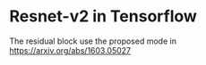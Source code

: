 # Resnet-v2 in Tensorflow

The residual block use the proposed mode in https://arxiv.org/abs/1603.05027

